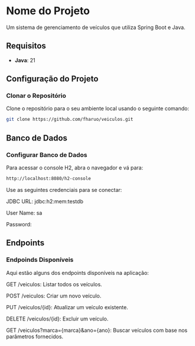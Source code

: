 # Nome do Projeto

Um sistema de gerenciamento de veículos que utiliza Spring Boot e Java.

## Requisitos

- **Java**: 21

## Configuração do Projeto

### Clonar o Repositório

Clone o repositório para o seu ambiente local usando o seguinte comando:

```bash
git clone https://github.com/fharuo/veiculos.git
```

## Banco de Dados

### Configurar Banco de Dados

Para acessar o console H2, abra o navegador e vá para:

```bash
http://localhost:8080/h2-console
```

Use as seguintes credenciais para se conectar:

JDBC URL: jdbc:h2:mem:testdb

User Name: sa

Password:

## Endpoints

### Endpoinds Disponíveis

Aqui estão alguns dos endpoints disponíveis na aplicação:

GET /veiculos: Listar todos os veículos.

POST /veiculos: Criar um novo veículo.

PUT /veiculos/{id}: Atualizar um veículo existente.

DELETE /veiculos/{id}: Excluir um veículo.

GET /veiculos?marca={marca}&ano={ano}: Buscar veículos com base nos parâmetros fornecidos.

